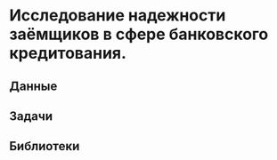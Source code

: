 # Исследование надежности заёмщиков в сфере банковского кредитования.

## Данные


## Задачи


## Библиотеки
